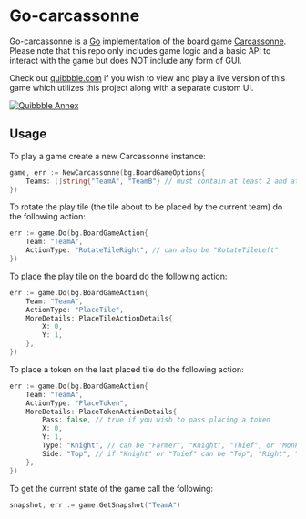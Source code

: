 # Go-carcassonne

Go-carcassonne is a [Go](https://golang.org) implementation of the board game [Carcassonne](https://boardgamegeek.com/boardgame/822/carcassonne). Please note that this repo only includes game logic and a basic API to interact with the game but does NOT include any form of GUI.

Check out [quibbble.com](https://quibbble.com/annex) if you wish to view and play a live version of this game which utilizes this project along with a separate custom UI.

[![Quibbble Annex](https://i.imgur.com/sLVp1x0.png)](https://quibbble.com/annex)

## Usage

To play a game create a new Carcassonne instance:
```go
game, err := NewCarcassonne(bg.BoardGameOptions{
    Teams: []string{"TeamA", "TeamB"} // must contain at least 2 and at most 5 teams
})
```

To rotate the play tile (the tile about to be placed by the current team) do the following action:
```go
err := game.Do(bg.BoardGameAction{
    Team: "TeamA",
    ActionType: "RotateTileRight", // can also be "RotateTileLeft"
})
```

To place the play tile on the board do the following action:
```go
err := game.Do(bg.BoardGameAction{
    Team: "TeamA",
    ActionType: "PlaceTile",
    MoreDetails: PlaceTileActionDetails{
        X: 0,
        Y: 1,
    },
})
```

To place a token on the last placed tile do the following action:
```go
err := game.Do(bg.BoardGameAction{
    Team: "TeamA",
    ActionType: "PlaceToken",
    MoreDetails: PlaceTokenActionDetails{
        Pass: false, // true if you wish to pass placing a token
        X: 0,
        Y: 1,
        Type: "Knight", // can be "Farmer", "Knight", "Thief", or "Monk"
        Side: "Top", // if "Knight" or "Thief" can be "Top", "Right", "Bottom", "Left"; if "Farmer" can be "TopA", "TopB", "RightA", ...; if "Monk" then ""
    },
})
```

To get the current state of the game call the following:
```go
snapshot, err := game.GetSnapshot("TeamA")
```
